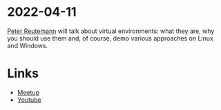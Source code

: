 # 2022-04-11
[Peter Reutemann](virtualenvs/) will talk about virtual environments: what they are, why you should use them and, of course, demo various approaches on Linux and Windows.


# Links
* [Meetup](https://www.meetup.com/NZPUG-Hamilton/events/283776793/)
* [Youtube](https://youtu.be/EvKOAR_EOBI)
